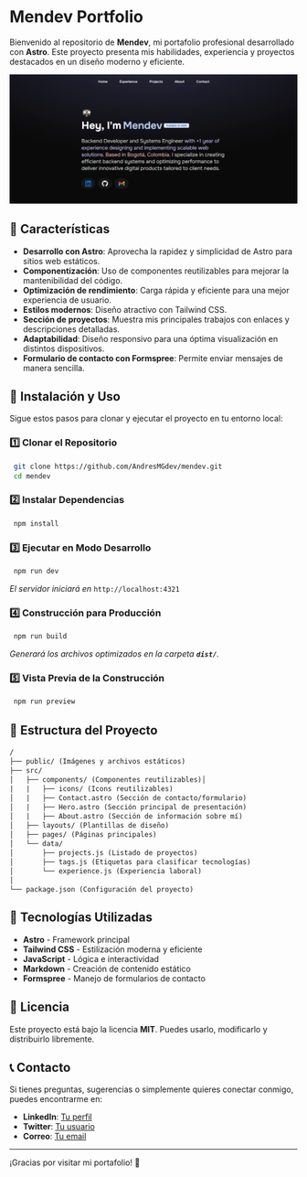 # Mendev Portfolio

Bienvenido al repositorio de **Mendev**, mi portafolio profesional desarrollado con **Astro**. Este proyecto presenta mis habilidades, experiencia y proyectos destacados en un diseño moderno y eficiente.

![just-the-basics](public/image.png)

## 🌟 Características

- **Desarrollo con Astro**: Aprovecha la rapidez y simplicidad de Astro para sitios web estáticos.
- **Componentización**: Uso de componentes reutilizables para mejorar la mantenibilidad del código.
- **Optimización de rendimiento**: Carga rápida y eficiente para una mejor experiencia de usuario.
- **Estilos modernos**: Diseño atractivo con Tailwind CSS.
- **Sección de proyectos**: Muestra mis principales trabajos con enlaces y descripciones detalladas.
- **Adaptabilidad**: Diseño responsivo para una óptima visualización en distintos dispositivos.
- **Formulario de contacto con Formspree**: Permite enviar mensajes de manera sencilla.

## 🚀 Instalación y Uso

Sigue estos pasos para clonar y ejecutar el proyecto en tu entorno local:

### 1️⃣ Clonar el Repositorio

```sh
 git clone https://github.com/AndresMGdev/mendev.git
 cd mendev
```

### 2️⃣ Instalar Dependencias

```sh
 npm install
```

### 3️⃣ Ejecutar en Modo Desarrollo

```sh
 npm run dev
```

*El servidor iniciará en* `http://localhost:4321`

### 4️⃣ Construcción para Producción

```sh
 npm run build
```

*Generará los archivos optimizados en la carpeta **`dist/`**.*

### 5️⃣ Vista Previa de la Construcción

```sh
 npm run preview
```

## 📂 Estructura del Proyecto

```text
/
├── public/ (Imágenes y archivos estáticos)
├── src/
│   ├── components/ (Componentes reutilizables)│       
|   |   ├── icons/ (Icons reutilizables)
│   |   ├── Contact.astro (Sección de contacto/formulario)
│   |   ├── Hero.astro (Sección principal de presentación)
│   |   ├── About.astro (Sección de información sobre mí)
│   ├── layouts/ (Plantillas de diseño)
│   ├── pages/ (Páginas principales)
│   └── data/
│       ├── projects.js (Listado de proyectos)
│       ├── tags.js (Etiquetas para clasificar tecnologías)
│       └── experience.js (Experiencia laboral)
│
└── package.json (Configuración del proyecto)
```

## 📌 Tecnologías Utilizadas

- **Astro** - Framework principal
- **Tailwind CSS** - Estilización moderna y eficiente
- **JavaScript** - Lógica e interactividad
- **Markdown** - Creación de contenido estático
- **Formspree** - Manejo de formularios de contacto

## 📜 Licencia

Este proyecto está bajo la licencia **MIT**. Puedes usarlo, modificarlo y distribuirlo libremente.

## 📞 Contacto

Si tienes preguntas, sugerencias o simplemente quieres conectar conmigo, puedes encontrarme en:

- **LinkedIn**: [Tu perfil](#)
- **Twitter**: [Tu usuario](#)
- **Correo**: [Tu email](#)

---

¡Gracias por visitar mi portafolio! 🚀

